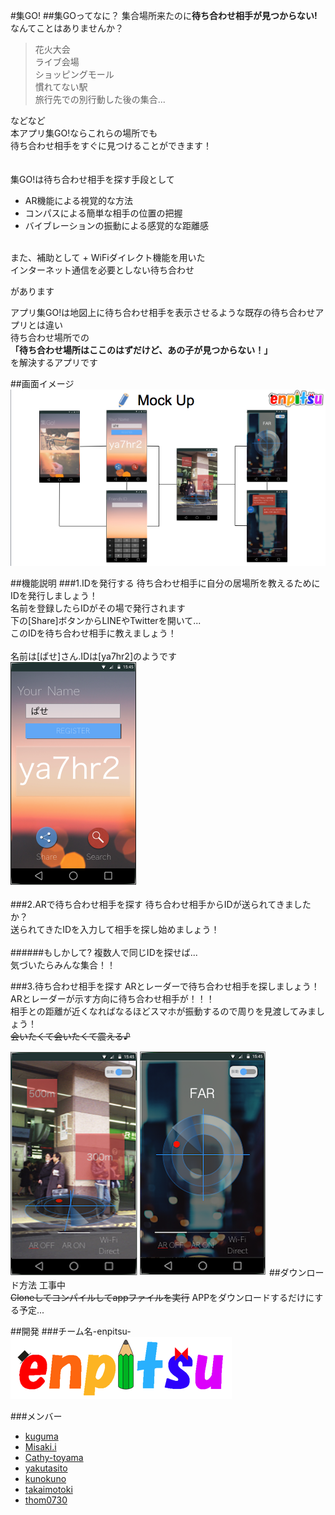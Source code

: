 
#集GO!
##集GOってなに？
集合場所来たのに<a>**待ち合わせ相手が見つからない!**</a><br>
なんてことはありませんか？<br>
<blockquote>
花火大会<br>
ライブ会場<br>
ショッピングモール<br>
慣れてない駅<br>
旅行先での別行動した後の集合...<br>
</blockquote>
などなど<br>
本アプリ集GO!ならこれらの場所でも<br>
待ち合わせ相手をすぐに見つけることができます！<br>
<br><br>
集GO!は待ち合わせ相手を探す手段として

+ AR機能による視覚的な方法
+ コンパスによる簡単な相手の位置の把握
+ バイブレーションの振動による感覚的な距離感
<br>
また、補助として
+ WiFiダイレクト機能を用いた<br>インターネット通信を必要としない待ち合わせ<br>

があります<br>

アプリ集GO!は地図上に待ち合わせ相手を表示させるような既存の待ち合わせアプリとは違い<br>
待ち合わせ場所での<br>
<a>**「待ち合わせ場所はここのはずだけど、あの子が見つからない！」**</a><br>
を解決するアプリです

##画面イメージ
![image2](images/10.22.23.png?raw=true)

##機能説明
###1.IDを発行する
待ち合わせ相手に自分の居場所を教えるためにIDを発行しましょう！<br>
名前を登録したらIDがその場で発行されます<br>
下の[Share]ボタンからLINEやTwitterを開いて...<br>
このIDを待ち合わせ相手に教えましょう！<br>
<br>
名前は[ぱせ]さん.IDは[ya7hr2]のようです<br>
![image3](images/function1.png?raw=true)

###2.ARで待ち合わせ相手を探す
待ち合わせ相手からIDが送られてきましたか？<br>
送られてきたIDを入力して相手を探し始めましょう！<br>
<br>
######もしかして?
複数人で同じIDを探せば...<br>
気づいたらみんな集合！！


###3.待ち合わせ相手を探す
ARとレーダーで待ち合わせ相手を探しましょう！<br>
ARとレーダーが示す方向に待ち合わせ相手が！！！<br>
相手との距離が近くなればなるほどスマホが振動するので周りを見渡してみましょう！<br>
~~会いたくて会いたくて震える♪~~
<br>

![image4](images/function3.png?raw=true)
![image5](images/function4.png?raw=true)
##ダウンロード方法
工事中<br>
~~Cloneしてコンパイルしてappファイルを実行~~
APPをダウンロードするだけにする予定...



##開発
###チーム名-enpitsu-
![image1](images/enpitsu.png?raw=true)

###メンバー

+ [kuguma](https://github.com/kuguma)
+ [Misaki.i](https://github.com/paselow-I)
+ [Cathy-toyama](https://github.com/Cathy-toyama)
+ [yakutasito](https://github.com/yakutasito)
+ [kunokuno](https://github.com/kunokuno)
+ [takaimotoki](https://github.com/takaimotoki)
+ [thom0730](https://github.com/thom0730)

